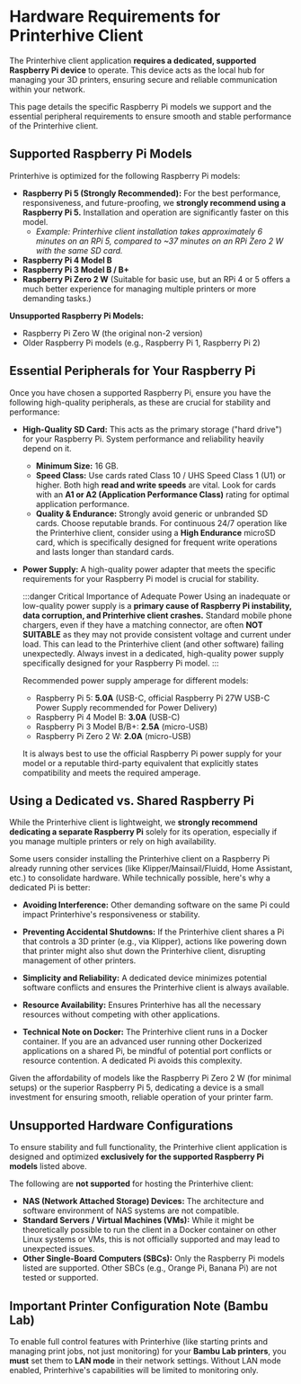 # Hardware Requirements for Printerhive Client

The Printerhive client application **requires a dedicated, supported Raspberry Pi device** to operate. This device acts as the local hub for managing your 3D printers, ensuring secure and reliable communication within your network.

This page details the specific Raspberry Pi models we support and the essential peripheral requirements to ensure smooth and stable performance of the Printerhive client.

## Supported Raspberry Pi Models

Printerhive is optimized for the following Raspberry Pi models:

*   **Raspberry Pi 5 (Strongly Recommended):** For the best performance, responsiveness, and future-proofing, we **strongly recommend using a Raspberry Pi 5.** Installation and operation are significantly faster on this model.
    *   *Example: Printerhive client installation takes approximately 6 minutes on an RPi 5, compared to ~37 minutes on an RPi Zero 2 W with the same SD card.*
*   **Raspberry Pi 4 Model B**
*   **Raspberry Pi 3 Model B / B+**
*   **Raspberry Pi Zero 2 W** (Suitable for basic use, but an RPi 4 or 5 offers a much better experience for managing multiple printers or more demanding tasks.)

**Unsupported Raspberry Pi Models:**
*   Raspberry Pi Zero W (the original non-2 version)
*   Older Raspberry Pi models (e.g., Raspberry Pi 1, Raspberry Pi 2)

## Essential Peripherals for Your Raspberry Pi

Once you have chosen a supported Raspberry Pi, ensure you have the following high-quality peripherals, as these are crucial for stability and performance:

*   **High-Quality SD Card:** This acts as the primary storage ("hard drive") for your Raspberry Pi. System performance and reliability heavily depend on it.
    *   **Minimum Size:** 16 GB.
    *   **Speed Class:** Use cards rated Class 10 / UHS Speed Class 1 (U1) or higher. Both high **read and write speeds** are vital. Look for cards with an **A1 or A2 (Application Performance Class)** rating for optimal application performance.
    *   **Quality & Endurance:** Strongly avoid generic or unbranded SD cards. Choose reputable brands. For continuous 24/7 operation like the Printerhive client, consider using a **High Endurance** microSD card, which is specifically designed for frequent write operations and lasts longer than standard cards.

*   **Power Supply:** A high-quality power adapter that meets the specific requirements for your Raspberry Pi model is crucial for stability.

    :::danger Critical Importance of Adequate Power
    Using an inadequate or low-quality power supply is a **primary cause of Raspberry Pi instability, data corruption, and Printerhive client crashes.** Standard mobile phone chargers, even if they have a matching connector, are often **NOT SUITABLE** as they may not provide consistent voltage and current under load. This can lead to the Printerhive client (and other software) failing unexpectedly.
    Always invest in a dedicated, high-quality power supply specifically designed for your Raspberry Pi model.
    :::

    Recommended power supply amperage for different models:
    *   Raspberry Pi 5: **5.0A** (USB-C, official Raspberry Pi 27W USB-C Power Supply recommended for Power Delivery)
    *   Raspberry Pi 4 Model B: **3.0A** (USB-C)
    *   Raspberry Pi 3 Model B/B+: **2.5A** (micro-USB)
    *   Raspberry Pi Zero 2 W: **2.0A** (micro-USB)

    It is always best to use the official Raspberry Pi power supply for your model or a reputable third-party equivalent that explicitly states compatibility and meets the required amperage.

## Using a Dedicated vs. Shared Raspberry Pi

While the Printerhive client is lightweight, we **strongly recommend dedicating a separate Raspberry Pi** solely for its operation, especially if you manage multiple printers or rely on high availability.

Some users consider installing the Printerhive client on a Raspberry Pi already running other services (like Klipper/Mainsail/Fluidd, Home Assistant, etc.) to consolidate hardware. While technically possible, here's why a dedicated Pi is better:

*   **Avoiding Interference:** Other demanding software on the same Pi could impact Printerhive's responsiveness or stability.
*   **Preventing Accidental Shutdowns:** If the Printerhive client shares a Pi that controls a 3D printer (e.g., via Klipper), actions like powering down that printer might also shut down the Printerhive client, disrupting management of other printers.
*   **Simplicity and Reliability:** A dedicated device minimizes potential software conflicts and ensures the Printerhive client is always available.
*   **Resource Availability:** Ensures Printerhive has all the necessary resources without competing with other applications.

*   **Technical Note on Docker:** The Printerhive client runs in a Docker container. If you are an advanced user running other Dockerized applications on a shared Pi, be mindful of potential port conflicts or resource contention. A dedicated Pi avoids this complexity.

Given the affordability of models like the Raspberry Pi Zero 2 W (for minimal setups) or the superior Raspberry Pi 5, dedicating a device is a small investment for ensuring smooth, reliable operation of your printer farm.

## Unsupported Hardware Configurations

To ensure stability and full functionality, the Printerhive client application is designed and optimized **exclusively for the supported Raspberry Pi models** listed above.

The following are **not supported** for hosting the Printerhive client:

*   **NAS (Network Attached Storage) Devices:** The architecture and software environment of NAS systems are not compatible.
*   **Standard Servers / Virtual Machines (VMs):** While it might be theoretically possible to run the client in a Docker container on other Linux systems or VMs, this is not officially supported and may lead to unexpected issues.
*   **Other Single-Board Computers (SBCs):** Only the Raspberry Pi models listed are supported. Other SBCs (e.g., Orange Pi, Banana Pi) are not tested or supported.

## Important Printer Configuration Note (Bambu Lab)

To enable full control features with Printerhive (like starting prints and managing print jobs, not just monitoring) for your **Bambu Lab printers**, you **must** set them to **LAN mode** in their network settings. Without LAN mode enabled, Printerhive's capabilities will be limited to monitoring only. 